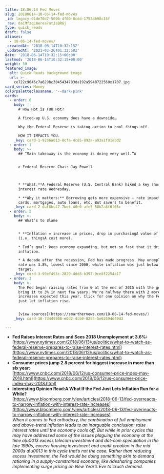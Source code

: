 ```yaml
---
title: 18.06.14 Fed Moves
slug: 20180614-18-06-14-fed-moves
_id: legacy-01de70d7-5696-4f00-8cdd-1753db98c16f
_rev: 0aCMfzqL0erea7otJsBR6j
type: quick_reads
draft: false
aliases:
  - 18-06-14-fed-moves/
_createdAt: '2018-06-14T10:32:15Z'
_updatedAt: '2021-03-26T01:32:50Z'
date: '2018-06-14T10:32:15+00:00'
lastmod: '2018-06-14T10:32:15+00:00'
weight: 50
featured_image:
  alt: Quick Reads background image
  url: >-
    ce722c9045c7a629bc3045434783da192a5948722560x1707.jpg
card_series: Money
colorpaletteclassname: '--dark-pink'
cards:
  - order: 0
    body: |-
      # How Hot is TOO Hot?

      A fired-up U.S. economy does have a downside…

      Why the Federal Reserve is taking action to cool things off.

      HOW IT IMPACTS YOU.
    _key: card-1-9286a013-8cfa-4c85-892a-a93a1f81ebd2
  - order: 1
    body: >-
      ## “Main takeaway is the economy is doing very well.”A


      > Federal Reserve Chair Jay Powell  
        


      * **What:**A Federal Reserve (U.S. Central Bank) hiked a key short-term
      interest rate Wednesday.

      * **Why it matters:** Borrowing gets more expensive – rate impacts credit
      cards, mortgages, auto loans, etc. But savers to benefit.
    _key: card-2-daf8bc47-7bef-40e0-afe5-58b2a8f6f08c
  - order: 2
    body: >-
      ## What’s to Blame


      * **Inflation = increase in prices, drop in purchasingA value of money**
      (i.e. thingsA cost more).

      * Fed’s goal: keep economy expanding, but not so fast that it drives up
      inflation.

      * A decade after the recession, Fed has made progress. May unemployment
      rate was 3.8%, lowest since 2000, while inflation was just below Fed’s 2%
      target.
    _key: card-3-99ef493c-2820-4dd8-b397-9ce8f2254a17
  - order: 3
    body: >-
      The Fed began raising rates from 0 at the end of 2015 with the goal to
      bring it to 3% in next few years. We're halfway there with 2 more
      increases expected this year. Click for one opinion on why the Fed should
      just let inflation rise.


      [view sources](https://smarthernews.com/18-06-14-fed-moves/)
    _key: card-10-7d449908-e0d2-4cb9-8254-5e62694d49d3

---
```

* **Fed Raises Interest Rates and Sees 2018 Unemployment at 3.6%:**  
[https://www.nytimes.com/2018/06/13/us/politics/what-to-watch-as-federal-reserve-prepares-to-raise-interest-rates.html](https://www.nytimes.com/2018/06/13/us/politics/what-to-watch-as-federal-reserve-prepares-to-raise-interest-rates.html)
* **Consumer prices jump 2.8 percent for biggest increase in more than six year:**  
[https://www.cnbc.com/2018/06/12/us-consumer-price-index-may-2018.html](https://www.cnbc.com/2018/06/12/us-consumer-price-index-may-2018.html)
* **Interesting Opinion Read:A What If the Fed Just Lets Inflation Run for a While?**  
[https://www.bloomberg.com/view/articles/2018-06-13/fed-overreacts-to-narrow-inflation-with-interest-rate-increases](https://www.bloomberg.com/view/articles/2018-06-13/fed-overreacts-to-narrow-inflation-with-interest-rate-increases)  
_When it comes to Fed orthodoxy, the combination of full employment and above-trend inflation leads to an inarguable conclusion: raise interest rates until the economy cools off. But while in prior cycles this may have addressed some of the issues plaguing the economy at the time a\u0013 excess telecom investment and dot-com speculation in the late 1990s, excess housing investment and credit creation in the mid 2000s a\u0013 in this cycle that’s not the case. Rather than reducing excess investment, the Fed would be doing something akin to demand rationing in a supply-constrained economy, like ridesharing companies implementing surge pricing on New Year’s Eve to crush demand._